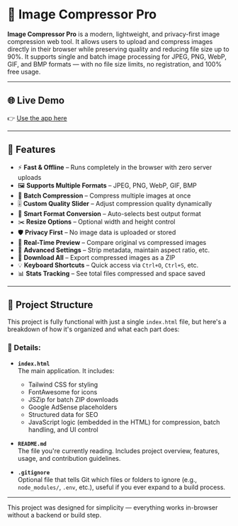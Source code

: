 # 📸 Image Compressor Pro

**Image Compressor Pro** is a modern, lightweight, and privacy-first image compression web tool. It allows users to upload and compress images directly in their browser while preserving quality and reducing file size up to 90%. It supports single and batch image processing for JPEG, PNG, WebP, GIF, and BMP formats — with no file size limits, no registration, and 100% free usage.

---

## 🌐 Live Demo

👉 [Use the app here](https://mdfarhan0.github.io/Image-Compressor/)

---

## 🚀 Features

- ⚡ **Fast & Offline** – Runs completely in the browser with zero server uploads
- 🖼️ **Supports Multiple Formats** – JPEG, PNG, WebP, GIF, BMP
- 📂 **Batch Compression** – Compress multiple images at once
- 🎚️ **Custom Quality Slider** – Adjust compression quality dynamically
- 🧠 **Smart Format Conversion** – Auto-selects best output format
- ✂️ **Resize Options** – Optional width and height control
- 🛡️ **Privacy First** – No image data is uploaded or stored
- 🧪 **Real-Time Preview** – Compare original vs compressed images
- 🧰 **Advanced Settings** – Strip metadata, maintain aspect ratio, etc.
- 💾 **Download All** – Export compressed images as a ZIP
- 💡 **Keyboard Shortcuts** – Quick access via `Ctrl+O`, `Ctrl+S`, etc.
- 📊 **Stats Tracking** – See total files compressed and space saved

---


## 📂 Project Structure

This project is fully functional with just a single `index.html` file, but here's a breakdown of how it's organized and what each part does:


### 📝 Details:

- **`index.html`**  
  The main application. It includes:
  - Tailwind CSS for styling  
  - FontAwesome for icons  
  - JSZip for batch ZIP downloads  
  - Google AdSense placeholders  
  - Structured data for SEO  
  - JavaScript logic (embedded in the HTML) for compression, batch handling, and UI control

- **`README.md`**  
  The file you're currently reading. Includes project overview, features, usage, and contribution guidelines.

- **`.gitignore`**  
  Optional file that tells Git which files or folders to ignore (e.g., `node_modules/`, `.env`, etc.), useful if you ever expand to a build process.

---

This project was designed for simplicity — everything works in-browser without a backend or build step.


